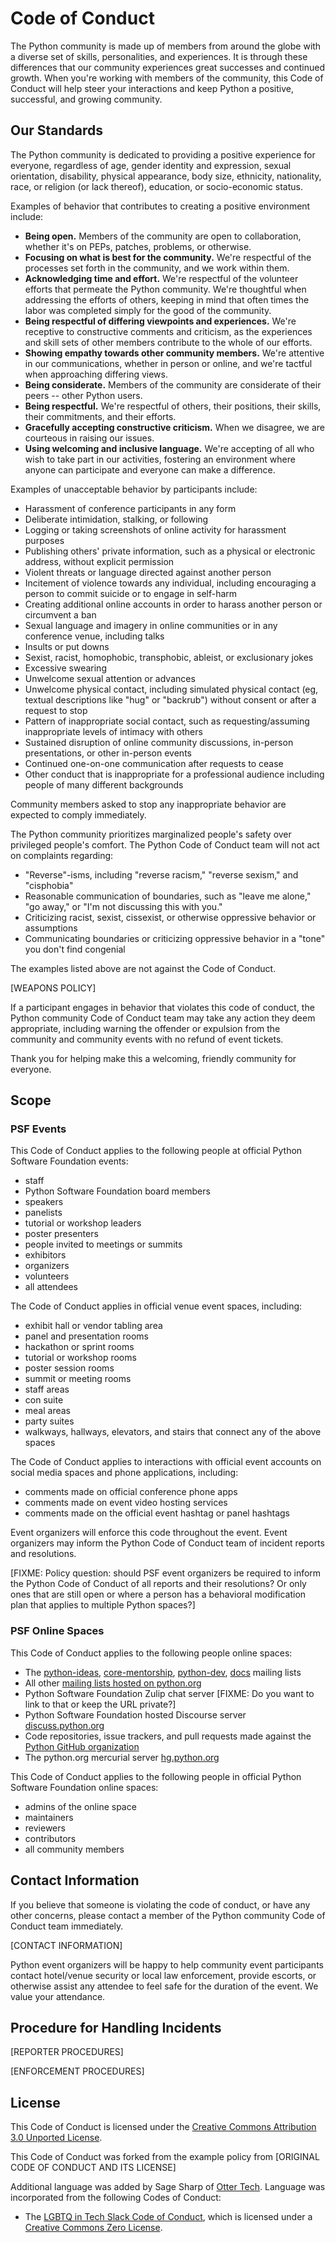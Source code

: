 # Code of Conduct

The Python community is made up of members from around the globe with a diverse set of skills, personalities, and experiences. It is through these differences that our community experiences great successes and continued growth. When you're working with members of the community, this Code of Conduct will help steer your interactions and keep Python a positive, successful, and growing community.

## Our Standards

The Python community is dedicated to providing a positive experience for everyone, regardless of age, gender identity and expression, sexual orientation, disability, physical appearance, body size, ethnicity, nationality, race, or religion (or lack thereof), education, or socio-economic status.

Examples of behavior that contributes to creating a positive environment include:

 * **Being open.** Members of the community are open to collaboration, whether it's on PEPs, patches, problems, or otherwise.
 * **Focusing on what is best for the community.** We're respectful of the processes set forth in the community, and we work within them.
 * **Acknowledging time and effort.** We're respectful of the volunteer efforts that permeate the Python community. We're thoughtful when addressing the efforts of others, keeping in mind that often times the labor was completed simply for the good of the community.
 * **Being respectful of differing viewpoints and experiences.** We're receptive to constructive comments and criticism, as the experiences and skill sets of other members contribute to the whole of our efforts.
 * **Showing empathy towards other community members.** We're attentive in our communications, whether in person or online, and we're tactful when approaching differing views.
 * **Being considerate.** Members of the community are considerate of their peers -- other Python users.
 * **Being respectful.** We're respectful of others, their positions, their skills, their commitments, and their efforts.
 * **Gracefully accepting constructive criticism.** When we disagree, we are courteous in raising our issues.
 * **Using welcoming and inclusive language.** We're accepting of all who wish to take part in our activities, fostering an environment where anyone can participate and everyone can make a difference.

Examples of unacceptable behavior by participants include:

 * Harassment of conference participants in any form
 * Deliberate intimidation, stalking, or following
 * Logging or taking screenshots of online activity for harassment purposes
 * Publishing others' private information, such as a physical or electronic address, without explicit permission
 * Violent threats or language directed against another person
 * Incitement of violence towards any individual, including encouraging a person to commit suicide or to engage in self-harm
 * Creating additional online accounts in order to harass another person or circumvent a ban
 * Sexual language and imagery in online communities or in any conference venue, including talks
 * Insults or put downs
 * Sexist, racist, homophobic, transphobic, ableist, or exclusionary jokes
 * Excessive swearing
 * Unwelcome sexual attention or advances
 * Unwelcome physical contact, including simulated physical contact (eg, textual descriptions like "hug" or "backrub") without consent or after a request to stop
 * Pattern of inappropriate social contact, such as requesting/assuming inappropriate levels of intimacy with others
 * Sustained disruption of online community discussions, in-person presentations, or other in-person events
 * Continued one-on-one communication after requests to cease
 * Other conduct that is inappropriate for a professional audience including people of many different backgrounds

Community members asked to stop any inappropriate behavior are expected to comply immediately.

The Python community prioritizes marginalized people's safety over privileged people's comfort. The Python Code of Conduct team will not act on complaints regarding:

 * "Reverse"-isms, including "reverse racism," "reverse sexism," and "cisphobia"
 * Reasonable communication of boundaries, such as "leave me alone," "go away," or "I'm not discussing this with you."
 * Criticizing racist, sexist, cissexist, or otherwise oppressive behavior or assumptions
 * Communicating boundaries or criticizing oppressive behavior in a "tone" you don't find congenial

The examples listed above are not against the Code of Conduct.

[WEAPONS POLICY]

If a participant engages in behavior that violates this code of conduct, the Python community Code of Conduct team may take any action they deem appropriate, including warning the offender or expulsion from the community and community events with no refund of event tickets.

Thank you for helping make this a welcoming, friendly community for everyone.

## Scope

### PSF Events

This Code of Conduct applies to the following people at official Python Software Foundation events:

 * staff
 * Python Software Foundation board members
 * speakers
 * panelists
 * tutorial or workshop leaders
 * poster presenters
 * people invited to meetings or summits
 * exhibitors
 * organizers
 * volunteers
 * all attendees

The Code of Conduct applies in official venue event spaces, including:

  * exhibit hall or vendor tabling area
  * panel and presentation rooms
  * hackathon or sprint rooms
  * tutorial or workshop rooms
  * poster session rooms
  * summit or meeting rooms
  * staff areas
  * con suite
  * meal areas
  * party suites
  * walkways, hallways, elevators, and stairs that connect any of the above spaces

The Code of Conduct applies to interactions with official event accounts on social media spaces and phone applications, including:

  * comments made on official conference phone apps
  * comments made on event video hosting services
  * comments made on the official event hashtag or panel hashtags

Event organizers will enforce this code throughout the event. Event organizers may inform the Python Code of Conduct team of incident reports and resolutions.

[FIXME: Policy question: should PSF event organizers be required to inform the Python Code of Conduct of all reports and their resolutions? Or only ones that are still open or where a person has a behavioral modification plan that applies to multiple Python spaces?]

### PSF Online Spaces

This Code of Conduct applies to the following people online spaces:

 * The [python-ideas](https://mail.python.org/mailman/listinfo/python-ideas), [core-mentorship](https://mail.python.org/mm3/mailman3/lists/core-mentorship.python.org/), [python-dev](https://mail.python.org/mailman/listinfo/python-dev), [docs](https://mail.python.org/mailman/listinfo/docs) mailing lists
 * All other [mailing lists hosted on python.org](https://mail.python.org/mailman/listinfo)
 * Python Software Foundation Zulip chat server [FIXME: Do you want to link to that or keep the URL private?]
 * Python Software Foundation hosted Discourse server [discuss.python.org](https://discuss.python.org/)
 * Code repositories, issue trackers, and pull requests made against the [Python GitHub organization](https://github.com/python/)
 * The python.org mercurial server [hg.python.org](https://hg.python.org/)

This Code of Conduct applies to the following people in official Python Software Foundation online spaces:

 * admins of the online space
 * maintainers
 * reviewers
 * contributors
 * all community members

## Contact Information

If you believe that someone is violating the code of conduct, or have any other concerns, please contact a member of the Python community Code of Conduct team immediately.

[CONTACT INFORMATION]

Python event organizers will be happy to help community event participants contact hotel/venue security or local law enforcement, provide escorts, or otherwise assist any attendee to feel safe for the duration of the event. We value your attendance.

## Procedure for Handling Incidents

[REPORTER PROCEDURES]

[ENFORCEMENT PROCEDURES] 

## License

This Code of Conduct is licensed under the [Creative Commons Attribution 3.0 Unported License](https://creativecommons.org/licenses/by/3.0/).

This Code of Conduct was forked from the example policy from [ORIGINAL CODE OF CONDUCT AND ITS LICENSE]

Additional language was added by Sage Sharp of [Otter Tech](https://otter.technology/code-of-conduct-training/). Language was incorporated from the following Codes of Conduct:

 * The [LGBTQ in Tech Slack Code of Conduct](https://lgbtq.technology/coc.html), which is licensed under a [Creative Commons Zero License](https://creativecommons.org/publicdomain/zero/1.0/).
